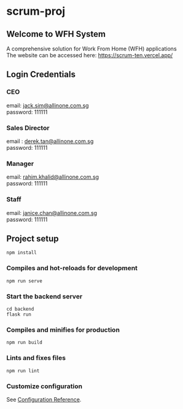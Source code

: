 # scrum-proj

## Welcome to WFH System
A comprehensive solution for Work From Home (WFH) applications
<br/> The website can be accessed here: https://scrum-ten.vercel.app/

## Login Credentials 
### CEO 
email: jack.sim@allinone.com.sg
<br/>
password: 111111
### Sales Director
email : derek.tan@allinone.com.sg
<br/>
password: 111111
### Manager
email: rahim.khalid@allinone.com.sg
<br/>
password: 111111
### Staff
email: janice.chan@allinone.com.sg
<br/>
password: 111111

## Project setup
```
npm install
```

### Compiles and hot-reloads for development
```
npm run serve
```
### Start the backend server 
```
cd backend
flask run
```

### Compiles and minifies for production
```
npm run build
```

### Lints and fixes files
```
npm run lint
```

### Customize configuration
See [Configuration Reference](https://cli.vuejs.org/config/).
